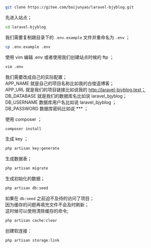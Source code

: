 ```bash
git clone https://gitee.com/baijunyao/laravel-bjyblog.git
```
先进入站点；  
```bash  
cd laravel-bjyblog  
```  
我们需要复制跟目录下的 `.env.example` 文件并重命名为 `.env` ；  
```bash  
cp .env.example .env  
```  
使用 vim 编辑 .env 或者使用我们创建站点时候的 ftp ；  
```bash  
vim .env  
```  
我们需要改成自己的实际配置；  
APP_NAME 就是自己的项目名称比如我的白俊遥博客；  
APP_URL 就是我们的项目链接比如说我的 http://laravel-bjyblog.test；  
DB_DATABASE 就是我们的数据库名比如说 laravel_bjyblog；  
DB_USERNAME 数据库用户名比如说 laravel_bjyblog ；  
DB_PASSWORD 数据库密码比如说 \*\*\* ；  

使用 composer ；  
```bash  
composer install  
```  
生成 key ；  
```bash  
php artisan key:generate  
```  
生成数据表；  
```bash  
php artisan migrate  
```  
生成初始化的数据；  
```bash  
php artisan db:seed  
```  
如果在 `db:seed` 之前迫不及待的访问了项目；  
因为缓存的问题再填充文件不会及时刷新；  
这时候可以使用清除缓存的命令;  
```bash
php artisan cache:clear
```
创建软连接：
```bash
php artisan storage:link
```
